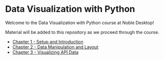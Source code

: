 # Data Visualization with Python

Welcome to the Data Visualization with Python course at Noble Desktop!

Material will be added to this repository as we proceed through the course.

- [Chapter 1 - Setup and Introduction](https://github.com/abbreviatedman/data-viz-chapter-1-setup-and-introduction)
- [Chapter 2 - Data Manipulation and Layout](https://github.com/abbreviatedman/data-viz-chapter-2-data-manipulation-and-layout)
- [Chapter 3 - Visualizing API Data](https://github.com/abbreviatedman/data-viz-chapter-3-visualizing-api-data)
